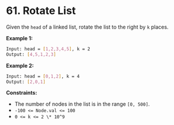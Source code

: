 # 61. Rotate List

Given the `head` of a linked list, rotate the list to the right by `k` places.

**Example 1:**

```bash
Input: head = [1,2,3,4,5], k = 2
Output: [4,5,1,2,3]
```

**Example 2:**

```bash
Input: head = [0,1,2], k = 4
Output: [2,0,1]
```

**Constraints:**

- The number of nodes in the list is in the range `[0, 500]`.
- `-100 <= Node.val <= 100`
- `0 <= k <= 2 \* 10^9`
